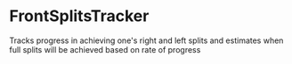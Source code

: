 # FrontSplitsTracker
Tracks progress in achieving one's right and left splits and estimates when full splits will be achieved based on rate of progress
